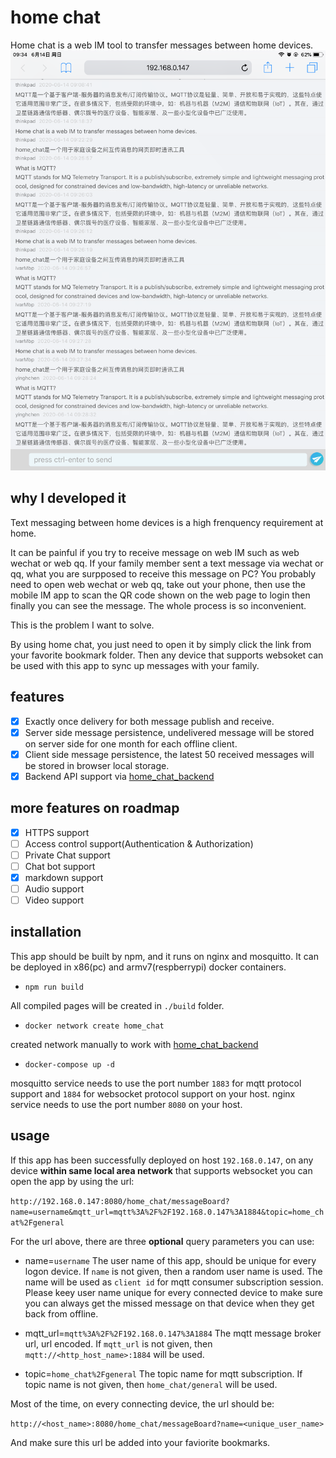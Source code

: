 # home chat

Home chat is a web IM tool to transfer messages between home devices.
![home_chat_demo_003](https://raw.githubusercontent.com/iintothewind/images/master/home_chat_demo_003.png)

## why I developed it

Text messaging between home devices is a high frenquency requirement at home.

It can be painful if you try to receive message on web IM such as web wechat or web qq.
If your family member sent a text message via wechat or qq, what you are surpposed to receive this message on PC? You probably need to open web wechat or web qq, take out your phone, then use the mobile IM app to scan the QR code shown on the web page to login then finally you can see the message.
The whole process is so inconvenient.

This is the problem I want to solve.

By using home chat, you just need to open it by simply click the link from your favorite bookmark folder.
Then any device that supports websoket can be used with this app to sync up messages with your family.

## features

- [X] Exactly once delivery for both message publish and receive.
- [X] Server side message persistence, undelivered message will be stored on server side for one month for each offline client.
- [X] Client side message persistence, the latest 50 received messages will be stored in browser local storage.
- [X] Backend API support via [home_chat_backend](https://github.com/iintothewind/home_chat_backend)

## more features on roadmap

- [X] HTTPS support
- [ ] Access control support(Authentication & Authorization)
- [ ] Private Chat support
- [ ] Chat bot support
- [X] markdown support
- [ ] Audio support
- [ ] Video support

## installation

This app should be built by npm, and it runs on nginx and mosquitto.
It can be deployed in x86(pc) and armv7(respberrypi) docker containers.

- `npm run build`

All compiled pages will be created in `./build` folder.

- `docker network create home_chat`

created network manually to work with [home_chat_backend](https://github.com/iintothewind/home_chat_backend)

- `docker-compose up -d`

mosquitto service needs to use the port number `1883` for mqtt protocol support and `1884` for websocket protocol support on your host.
nginx service needs to use the port number `8080` on your host.

## usage

If this app has been successfully deployed on host `192.168.0.147`, on any device **within same local area network** that supports websocket you can open the app by using the url:

`http://192.168.0.147:8080/home_chat/messageBoard?name=username&mqtt_url=mqtt%3A%2F%2F192.168.0.147%3A1884&topic=home_chat%2Fgeneral`

For the url above, there are three **optional** query parameters you can use:

- name=`username`
The user name of this app, should be unique for every logon device.
If `name` is not given, then a random user name is used.
The name will be used as `client id` for mqtt consumer subscription session.
Please keey user name unique for every connected device to make sure you can always get the missed message on that device when they get back from offline.

- mqtt_url=`mqtt%3A%2F%2F192.168.0.147%3A1884`
The mqtt message broker url, url encoded.
If `mqtt_url` is not given, then `mqtt://<http_host_name>:1884` will be used.

- topic=`home_chat%2Fgeneral`
The topic name for mqtt subscription.
If topic name is not given, then `home_chat/general` will be used.

Most of the time, on every connecting device, the url should be:

`http://<host_name>:8080/home_chat/messageBoard?name=<unique_user_name>`

And make sure this url be added into your faviorite bookmarks.

